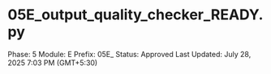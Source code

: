 # 05E_output_quality_checker_READY.py

Phase: 5
Module: E
Prefix: 05E_
Status: Approved
Last Updated: July 28, 2025 7:03 PM (GMT+5:30)